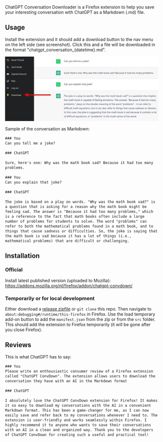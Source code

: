 ChatGPT Conversation Downloader is a Firefox extension to help you save your interesting conversation with ChatGPT as a Markdown (.md) file.

## Usage

Install the extension and it should add a download button to the nav menu on the left side (see screenshot). Click this and a file will be downloaded in the format "chatgpt_conversation_{datetime}.md".

![screenshot of the context menu](docs/media/button.png)

Sample of the conversation as Markdown:

```
### You
Can you tell me a joke?

### ChatGPT

Sure, here's one: Why was the math book sad? Because it had too many problems.

### You
Can you explain that joke?

### ChatGPT

The joke is based on a play on words. "Why was the math book sad?" is a question that is asking for a reason why the math book might be feeling sad. The answer is "Because it had too many problems," which is a reference to the fact that math books often include a large number of problems for students to solve. The word "problems" can refer to both the mathematical problems found in a math book, and to things that cause sadness or difficulties. So, the joke is saying that the math book is sad because it has a lot of things (i.e., mathematical problems) that are difficult or challenging.
```

## Installation

### Official
Install latest published version (uploaded to Mozilla): https://addons.mozilla.org/nl/firefox/addon/chatgpt-convdown/

### Temporarily or for local development
Either download a [release zipfile](https://github.com/esteinmann/chatgpt-convdown/releases) or `git clone` this repo. Then navigate to `about:debugging#/runtime/this-firefox` in Firefox. Use the load temporary add-on button to add the `manifest.json` from the zip or from the `src` folder. This should add the extension to Firefox temporarily (it will be gone after you close Firefox).

## Reviews
This is what ChatGPT has to say:
```
### You
Please write an enthousiastic consumer review of a Firefox extension called "ChatGPT ConvDown". The extension allows users to download the conversation they have with an AI in the Markdown format

### ChatGPT

I absolutely love the ChatGPT ConvDown extension for Firefox! It makes it so easy to download my conversations with the AI in a convenient Markdown format. This has been a game-changer for me, as I can now easily save and refer back to my conversations whenever I need to. The extension is user-friendly and works seamlessly within Firefox. I highly recommend it to anyone who wants to save their conversations with an AI in a clean and organized way. Thank you to the developers of ChatGPT ConvDown for creating such a useful and practical tool!
```
